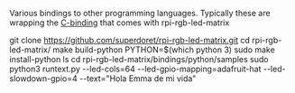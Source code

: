 Various bindings to other programming languages.
Typically these are wrapping the [C-binding](../include/led-matrix-c.h) that
comes with rpi-rgb-led-matrix



git clone https://github.com/superdoret/rpi-rgb-led-matrix.git
cd rpi-rgb-led-matrix/
make build-python PYTHON=$(which python 3)
sudo make install-python
ls
cd rpi-rgb-led-matrix/bindings/python/samples
sudo python3 runtext.py --led-cols=64 --led-gpio-mapping=adafruit-hat --led-slowdown-gpio=4 --text="Hola Emma de mi vida"
